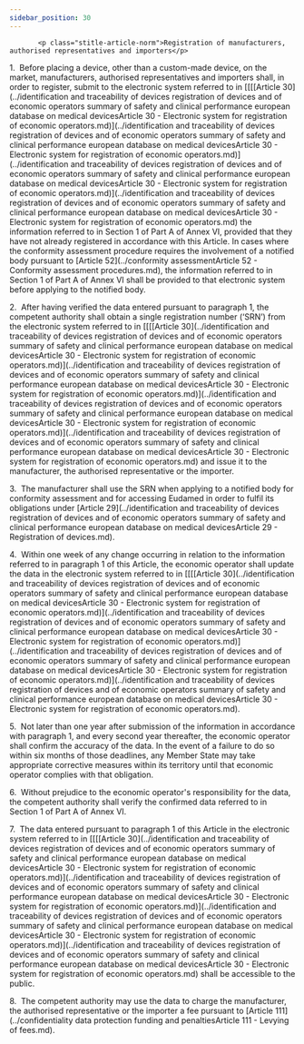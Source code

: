 ```yaml
---
sidebar_position: 30
---
```

           <p class="stitle-article-norm">Registration of manufacturers, authorised representatives and importers</p>
   <p class="norm">1.&nbsp;&nbsp;Before placing a device, other than a 
custom-made device, on the market, manufacturers, authorised 
representatives and importers shall, in order to register, submit to the
 electronic system referred to in [[[[Article&nbsp;30](../identification and traceability of devices  registration of devices and of economic operators summary of safety  and clinical performance european database on medical devicesArticle 30 - Electronic system for registration of economic operators.md)](../identification and traceability of devices  registration of devices and of economic operators summary of safety  and clinical performance european database on medical devicesArticle 30 - Electronic system for registration of economic operators.md)](../identification and traceability of devices  registration of devices and of economic operators summary of safety  and clinical performance european database on medical devicesArticle 30 - Electronic system for registration of economic operators.md)](../identification and traceability of devices  registration of devices and of economic operators summary of safety  and clinical performance european database on medical devicesArticle 30 - Electronic system for registration of economic operators.md) the information 
referred to in Section&nbsp;1 of Part A of Annex&nbsp;VI, provided that 
they have not already registered in accordance with this Article. In 
cases where the conformity assessment procedure requires the involvement
 of a notified body pursuant to [Article&nbsp;52](../conformity assessmentArticle 52 - Conformity assessment procedures.md), the information 
referred to in Section&nbsp;1 of Part&nbsp;A of Annex&nbsp;VI shall be 
provided to that electronic system before applying to the notified body.</p>
   <p class="norm">2.&nbsp;&nbsp;After having verified the data entered 
pursuant to paragraph&nbsp;1, the competent authority shall obtain a 
single registration number (‘SRN’) from the electronic system referred 
to in [[[[Article&nbsp;30](../identification and traceability of devices  registration of devices and of economic operators summary of safety  and clinical performance european database on medical devicesArticle 30 - Electronic system for registration of economic operators.md)](../identification and traceability of devices  registration of devices and of economic operators summary of safety  and clinical performance european database on medical devicesArticle 30 - Electronic system for registration of economic operators.md)](../identification and traceability of devices  registration of devices and of economic operators summary of safety  and clinical performance european database on medical devicesArticle 30 - Electronic system for registration of economic operators.md)](../identification and traceability of devices  registration of devices and of economic operators summary of safety  and clinical performance european database on medical devicesArticle 30 - Electronic system for registration of economic operators.md) and issue it to the manufacturer, the authorised 
representative or the importer.</p>
   <p class="norm">3.&nbsp;&nbsp;The manufacturer shall use the SRN when
 applying to a notified body for conformity assessment and for accessing
 Eudamed in order to fulfil its obligations under [Article&nbsp;29](../identification and traceability of devices  registration of devices and of economic operators summary of safety  and clinical performance european database on medical devicesArticle 29 - Registration of devices.md).</p>
   <p class="norm">4.&nbsp;&nbsp;Within one week of any change occurring
 in relation to the information referred to in paragraph&nbsp;1 of this 
Article, the economic operator shall update the data in the electronic 
system referred to in [[[[Article&nbsp;30](../identification and traceability of devices  registration of devices and of economic operators summary of safety  and clinical performance european database on medical devicesArticle 30 - Electronic system for registration of economic operators.md)](../identification and traceability of devices  registration of devices and of economic operators summary of safety  and clinical performance european database on medical devicesArticle 30 - Electronic system for registration of economic operators.md)](../identification and traceability of devices  registration of devices and of economic operators summary of safety  and clinical performance european database on medical devicesArticle 30 - Electronic system for registration of economic operators.md)](../identification and traceability of devices  registration of devices and of economic operators summary of safety  and clinical performance european database on medical devicesArticle 30 - Electronic system for registration of economic operators.md).</p>
   <p class="norm">5.&nbsp;&nbsp;Not later than one year after 
submission of the information in accordance with paragraph&nbsp;1, and 
every second year thereafter, the economic operator shall confirm the 
accuracy of the data. In the event of a failure to do so within six 
months of those deadlines, any Member&nbsp;State may take appropriate 
corrective measures within its territory until that economic operator 
complies with that obligation.</p>
   <p class="norm">6.&nbsp;&nbsp;Without prejudice to the economic 
operator's responsibility for the data, the competent authority shall 
verify the confirmed data referred to in Section&nbsp;1 of Part A of 
Annex&nbsp;VI.</p>
   <p class="norm">7.&nbsp;&nbsp;The data entered pursuant to 
paragraph&nbsp;1 of this Article&nbsp;in the electronic system referred 
to in [[[[Article&nbsp;30](../identification and traceability of devices  registration of devices and of economic operators summary of safety  and clinical performance european database on medical devicesArticle 30 - Electronic system for registration of economic operators.md)](../identification and traceability of devices  registration of devices and of economic operators summary of safety  and clinical performance european database on medical devicesArticle 30 - Electronic system for registration of economic operators.md)](../identification and traceability of devices  registration of devices and of economic operators summary of safety  and clinical performance european database on medical devicesArticle 30 - Electronic system for registration of economic operators.md)](../identification and traceability of devices  registration of devices and of economic operators summary of safety  and clinical performance european database on medical devicesArticle 30 - Electronic system for registration of economic operators.md) shall be accessible to the public.</p>
   <p class="norm">8.&nbsp;&nbsp;The competent authority may use the 
data to charge the manufacturer, the authorised representative or the 
importer a fee pursuant to [Article&nbsp;111](../confidentiality data protection funding and penaltiesArticle 111 - Levying of fees.md).</p>